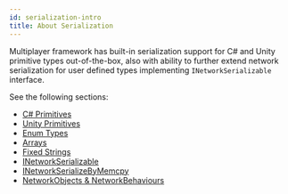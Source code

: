 ```yaml
---
id: serialization-intro
title: About Serialization 
---
```

Multiplayer framework has built-in serialization support for C# and Unity primitive types out-of-the-box, also with ability to further extend network serialization for user defined types implementing `INetworkSerializable` interface.

See the following sections:

* [C# Primitives](cprimitives.md)
* [Unity Primitives](unity-primitives.md)
* [Enum Types](enum-types.md)
* [Arrays](serialization-arrays.md)
* [Fixed Strings](fixedstrings.md)
* [INetworkSerializable](inetworkserializable.md)
* [INetworkSerializeByMemcpy](inetworkserializebymemcpy.md)
* [NetworkObjects & NetworkBehaviours](networkobject-serialization.md)
